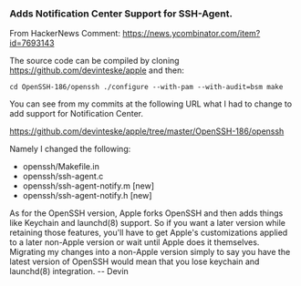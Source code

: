 ### Adds Notification Center Support for SSH-Agent.

From HackerNews Comment: https://news.ycombinator.com/item?id=7693143

The source code can be compiled by cloning https://github.com/devinteske/apple and then:

``` cd OpenSSH-186/openssh ./configure --with-pam --with-audit=bsm make ```

You can see from my commits at the following URL what I had to change to add support for Notification Center.

https://github.com/devinteske/apple/tree/master/OpenSSH-186/openssh

Namely I changed the following:
  * openssh/Makefile.in
  * openssh/ssh-agent.c
  * openssh/ssh-agent-notify.m [new]
  * openssh/ssh-agent-notify.h [new]
  
As for the OpenSSH version, Apple forks OpenSSH and then adds things like Keychain and launchd(8) support. So if you want a later version while retaining those features, you'll have to get Apple's customizations applied to a later non-Apple version or wait until Apple does it themselves. Migrating my changes into a non-Apple version simply to say you have the latest version of OpenSSH would mean that you lose keychain and launchd(8) integration. -- Devin
